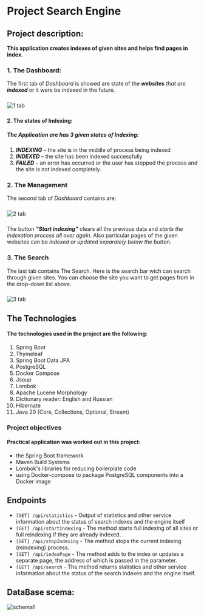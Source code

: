 # Project Search Engine

## Project description:

**This application creates indexes of given sites and helps find pages in index.**
### 1. The Dashboard:
The first tab of _Dashboard_ is showed are state of the _**websites** that are **indexed**_ or
it were be indexed in the future.
##### 
![1 tab](https://github.com/Abrielz1/search_engine_project/blob/213195246-bf3a674b-e689-44ee-a76d-af639731bdbf.png)
##### 
#### 2. The states of Indexing:

##### The **_Application_** are has 3 given states of **Indexing**:
1. **_INDEXING_** – the site is in the middle of process being indexed
2. **_INDEXED_** – the site has been indexed successfully
3. **_FAILED_** – an error has occurred or the user has stopped the process and the site is not indexed completely.

### 2. The Management
The second tab of _Dashboard_ contains are:
#####
![2 tab](https://github.com/Abrielz1/search_engine_project/blob/213194350-613be967-5210-4606-b0c5-8055f0eea534.png)
#####
The button ***"Start indexing"*** clears all the previous data and _starts the indexation process all over again_.
Also particular pages of the given websites can be _indexed or updated separately below the button_.
#####
### 3. The Search
The last tab contains The Search.
Here is the search bar wich can search through given sites.
You can choose the site you want to get pages from in the drop-down list above.
#####
![3 tab](https://github.com/Abrielz1/search_engine_project/blob/213194688-a84d9bbe-9f6a-42cb-bb1e-99405c080ce9.png)
####
## The Technologies
#### The technologies used in the project are the following:
1. Spring Boot
2. Thymeleaf
3. Spring Boot Data JPA
4. PostgreSQL
5. Docker Compose
6. Jsoup
7. Lombok
8. Apache Lucene Morphology
9. Dictionary reader: English and Russian
10. Hibernate
11. Java 20 (Core, Collections, Optional, Stream)

### Project objectives
#### Practical application was worked out in this project:
* the Spring Boot framework
* Maven Build Systems
* Lombok's libraries for reducing boilerplate code
* using Docker-compose to package PostgreSQL components into a Docker image

## Endpoints
- `[GET] /api/statistics` - Output of statistics and other service information about the status of search indexes and the engine itself
- `[GET] /api/startIndexing` - The method starts full indexing of all sites or full reindexing if they are already indexed.
- `[GET] /api/stopIndexing` - The method stops the current indexing (reindexing) process.
- `[GET] /api/indexPage` - The method adds to the index or updates a separate page, the address of which is passed in the parameter.
- `[GET] /api/search` - The method returns statistics and other service information about the status of the search indexes and the engine itself.

## DataBase scema:
![schema1](https://github.com/Abrielz1/search_engine_project/blob/search_engine_db_scema.png)